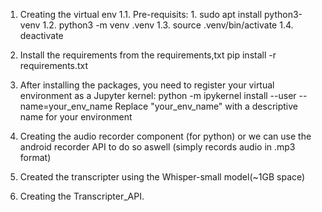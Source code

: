 1. Creating the virtual env
    1.1. Pre-requisits:
        1. sudo apt install python3-venv
    1.2. python3 -m venv .venv
    1.3. source .venv/bin/activate
    1.4. deactivate

2. Install the requirements from the requirements,txt
    pip install -r requirements.txt

3. After installing the packages, you need to register your virtual environment as a Jupyter kernel:
    python -m ipykernel install --user --name=your_env_name
Replace "your_env_name" with a descriptive name for your environment

4. Creating the audio recorder component (for python) or we can use the android recorder API to do so aswell (simply records audio in .mp3 format)

5. Created the transcripter using the Whisper-small model(~1GB space)

6. Creating the Transcripter_API.